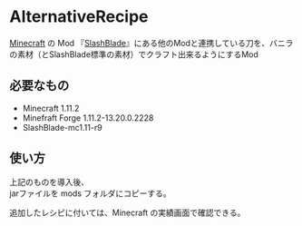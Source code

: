AlternativeRecipe
====

[Minecraft](https://minecraft.net/ "Minecraft") の Mod 『[SlashBlade](https://minecraft.curseforge.com/projects/slashblade "SlashBlade")』にある他のModと連携している刀を、バニラの素材（とSlashBlade標準の素材）でクラフト出来るようにするMod

## 必要なもの

* Minecraft 1.11.2
* Minefraft Forge 1.11.2-13.20.0.2228
* SlashBlade-mc1.11-r9

## 使い方

上記のものを導入後、  
jarファイルを mods フォルダにコピーする。

追加したレシピに付いては、Minecraft の実績画面で確認できる。
